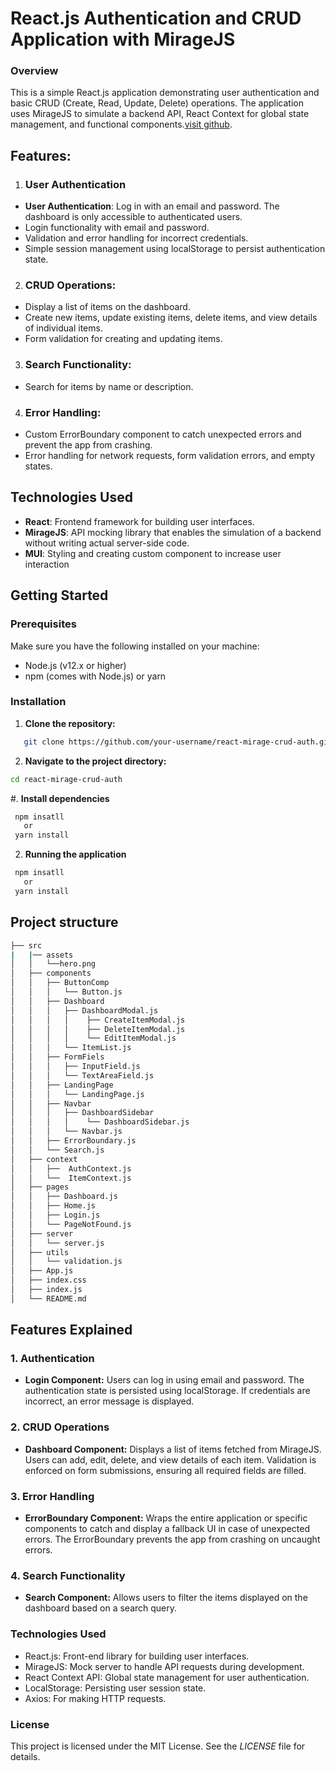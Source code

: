 # React.js Authentication and CRUD Application with MirageJS

### Overview

This is a simple React.js application demonstrating user authentication and basic CRUD (Create, Read, Update, Delete) operations. The application uses MirageJS to simulate a backend API, React Context for global state management, and functional components.[visit github](https://github.com/samuel-ume).

## Features:

1. ### User Authentication

- **User Authentication**: Log in with an email and password. The dashboard is only accessible to authenticated users.
- Login functionality with email and password.
- Validation and error handling for incorrect credentials.
- Simple session management using localStorage to persist authentication state.

2. ### CRUD Operations:

- Display a list of items on the dashboard.
- Create new items, update existing items, delete items, and view details of individual items.
- Form validation for creating and updating items.


3. ### Search Functionality:
- Search for items by name or description.

4. ### Error Handling:
- Custom ErrorBoundary component to catch unexpected errors and prevent the app from crashing.
- Error handling for network requests, form validation errors, and empty states.



## Technologies Used
- **React**: Frontend framework for building user interfaces.
- **MirageJS**: API mocking library that enables the simulation of a backend without writing actual server-side code.
- **MUI**: Styling and creating custom component to increase user interaction


## Getting Started

### Prerequisites
Make sure you have the following installed on your machine:

- Node.js (v12.x or higher)
- npm (comes with Node.js) or yarn

### Installation

1. **Clone the repository:**
```bash
   git clone https://github.com/your-username/react-mirage-crud-auth.git
```
2. **Navigate to the project directory:**
```bash
cd react-mirage-crud-auth
```

#. **Install dependencies**
```bash
 npm insatll 
   or 
 yarn install
```
2. **Running the application**
```bash
 npm insatll 
   or 
 yarn install
```


## Project structure
```bash
├── src
|   |── assets
│   │   └──hero.png
│   ├── components
│   │   ├── ButtonComp
│   │   │   └── Button.js
│   │   ├── Dashboard
│   │   │   ├── DashboardModal.js
│   │   │   │    ├── CreateItemModal.js
│   │   │   │    ├── DeleteItemModal.js
│   │   │   │    └── EditItemModal.js
│   │   │   └── ItemList.js
│   │   ├── FormFiels
│   │   │   ├── InputField.js
│   │   │   └── TextAreaField.js
│   │   ├── LandingPage
│   │   │   └── LandingPage.js
│   │   ├── Navbar
│   │   │   ├── DashboardSidebar
│   │   │   │    └── DashboardSidebar.js
│   │   │   └── Navbar.js
│   │   ├── ErrorBoundary.js
│   │   └── Search.js
│   ├── context
│   │   ├──  AuthContext.js
│   │   └──  ItemContext.js
│   ├── pages
│   │   ├── Dashboard.js
│   │   ├── Home.js
│   │   ├── Login.js
│   │   └── PageNotFound.js
│   ├── server
│   │   └── server.js
│   ├── utils
│   │   └── validation.js
│   ├── App.js
│   ├── index.css
│   ├── index.js
│   └── README.md
```

## Features Explained

### 1.  **Authentication**
- **Login Component:** Users can log in using email and password. The authentication state is persisted using localStorage. If credentials are incorrect, an error message is displayed.

### 2.  **CRUD Operations**
- **Dashboard Component:** Displays a list of items fetched from MirageJS. Users can add, edit, delete, and view details of each item. Validation is enforced on form submissions, ensuring all required fields are filled.

### 3.  **Error Handling**
- **ErrorBoundary Component:** Wraps the entire application or specific components to catch and display a fallback UI in case of unexpected errors. The ErrorBoundary prevents the app from crashing on uncaught errors.

### 4. **Search Functionality**
- **Search Component:**  Allows users to filter the items displayed on the dashboard based on a search query.


###  Technologies Used
- React.js: Front-end library for building user interfaces.
- MirageJS: Mock server to handle API requests during development.
- React Context API: Global state management for user authentication.
- LocalStorage: Persisting user session state.
- Axios: For making HTTP requests.

### License

This project is licensed under the MIT License. See the *LICENSE* file for details.
##

